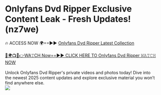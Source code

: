 # Onlyfans Dvd Ripper Exclusive Content Leak - Fresh Updates! (nz7we)

🔥 ACCESS NOW 🌍==►► <a href="https://tinyurl.com/kvy9nzfs" rel="nofollow">Onlyfans Dvd Ripper Latest Collection</a>
<br><br>
[🔴🌍📺📱👉WA𝚃CH Now==►► CLICK HERE TO Onlyfans Dvd Ripper 𝚆𝙰𝚃𝙲𝙷 NOW](https://tinyurl.com/kvy9nzfs)
<br><br>
Unlock Onlyfans Dvd Ripper's private videos and photos today! Dive into the newest 2025 content updates and explore exclusive material you won’t find anywhere else.
<br>
<a href="https://tinyurl.com/kvy9nzfs" rel="nofollow" data-target="animated-image.originalLink"><img src="https://camo.githubusercontent.com/8a4f000d20f83aca3bf7ec5f350d767afa0574a8a352519fd8cfa583a6f93a33/68747470733a2f2f692e696d6775722e636f6d2f644a486b345a712e676966" data-canonical-src="https://i.imgur.com/dJHk4Zq.gif" style="max-width: 100%; display: inline-block;" data-target="animated-image.originalImage"></a>
<br>
